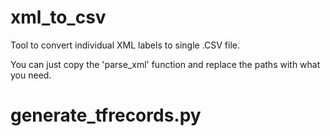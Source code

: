 # xml_to_csv

Tool to convert individual XML labels to single .CSV file.

You can just copy the 'parse_xml' function and replace the paths with what you need.

# generate_tfrecords.py
